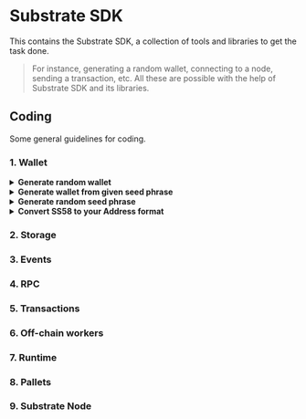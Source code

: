 # Substrate SDK

This contains the Substrate SDK, a collection of tools and libraries to get the task done.

> For instance, generating a random wallet, connecting to a node, sending a transaction, etc. All these are possible with the help of Substrate SDK and its libraries.

## Coding

Some general guidelines for coding.

### 1. Wallet

<details><summary><b>Generate random wallet</b></summary>

[Code](https://github.com/abhi3700/subspace-dev-prerequisites/blob/main/subspace-sdk-playground/examples/keypair_frm_secretph.rs)

</details>

<details><summary><b>Generate wallet from given seed phrase</b></summary>

[Code](https://github.com/abhi3700/subspace-dev-prerequisites/blob/main/subspace-sdk-playground/examples/keypair_frm_secretph_known.rs)

</details>

<details><summary><b>Generate random seed phrase</b></summary>

[Code](https://github.com/abhi3700/subspace-dev-prerequisites/blob/main/subspace-sdk-playground/examples/secret_ph.rs)

</details>

<details><summary><b>Convert SS58 to your Address format</b></summary>

[Code](https://github.com/abhi3700/subspace-dev-prerequisites/blob/main/subspace-sdk-playground/examples/addr_substrate_to_subspace.rs)

In Substrate and many Substrate-based chains, public keys are used as addresses. These public keys are usually of a specific type, like `sp_core::ed25519::Public`, `sp_core::sr25519::Public`, or `sp_core::ecdsa::Public`, all of which implement the `sp_core::Public` trait.

The solution is to determine the correct type of public key that your addresses use. If you're not sure, `sp_core::sr25519::Public` is commonly used in many Substrate-based chains.

Here's how you might modify your code to use `sp_core::sr25519::Public`:

```rust
use sp_core::crypto::{Ss58AddressFormat, Ss58Codec};
use sp_core::sr25519::Public;

fn convert_address(address: &str, new_format: Ss58AddressFormat) -> Result<String, &'static str> {
    let public_key = match Public::from_ss58check_with_version(address) {
        Ok((public_key, _)) => public_key,
        Err(_) => return Err("Invalid address"),
    };

    Ok(public_key.to_ss58check_with_version(new_format))
}

fn main() {
    let address = "5DepcPH2mXTLeLubiF5kXdbtgdFKc53mt6J6Ne8ethqpVem4";
    let new_format = Ss58AddressFormat::custom(2254);
    match convert_address(address, new_format) {
        Ok(new_address) => println!("New address: {}", new_address),
        Err(err) => println!("Error: {}", err),
    }
}
```

If your addresses use a different public key type (like `sp_core::ed25519::Public` or `sp_core::ecdsa::Public`), you'll need to adjust the code accordingly.

</details>

### 2. Storage

### 3. Events

### 4. RPC

### 5. Transactions

### 6. Off-chain workers

### 7. Runtime

### 8. Pallets

### 9. Substrate Node
